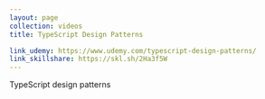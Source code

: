 ```yaml
---
layout: page
collection: videos
title: TypeScript Design Patterns

link_udemy: https://www.udemy.com/typescript-design-patterns/
link_skillshare: https://skl.sh/2Ha3f5W
---
```


TypeScript design patterns

<!--more-->
